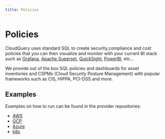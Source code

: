 ```yaml
---
title: Policies
---
```


# Policies

CloudQuery uses standard SQL to create security,compliance and cost policies that you can then visualize and monitor with your current BI stack such as [Grafana](https://grafana.com/), [Apache Superset](https://superset.apache.org/), [QuickSight](https://aws.amazon.com/quicksight/), [PowerBI](https://powerbi.microsoft.com/en-au/), etc…

We provide out of the box SQL policies and dashboards for asset inventories and CSPMs (Cloud Security Posture Management) with popular frameworks such as CIS, HIPPA, PCI-DSS and more.

## Examples

Examples on how to run can be found in the provider repositories:

- [AWS](https://github.com/cloudquery/cq-provider-aws/tree/main/policies)
- [GCP](https://github.com/cloudquery/cq-provider-gcp/tree/main/policies)
- [Azure](https://github.com/cloudquery/cq-provider-azure/tree/main/policies)
- [k8s](https://github.com/cloudquery/cq-provider-k8s/tree/main/policies)
